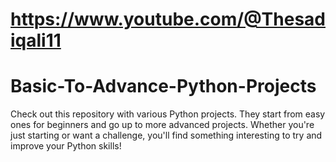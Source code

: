 # https://www.youtube.com/@Thesadiqali11
# Basic-To-Advance-Python-Projects
Check out this repository with various Python projects. They start from easy ones for beginners and go up to more advanced projects. Whether you're just starting or want a challenge, you'll find something interesting to try and improve your Python skills!
